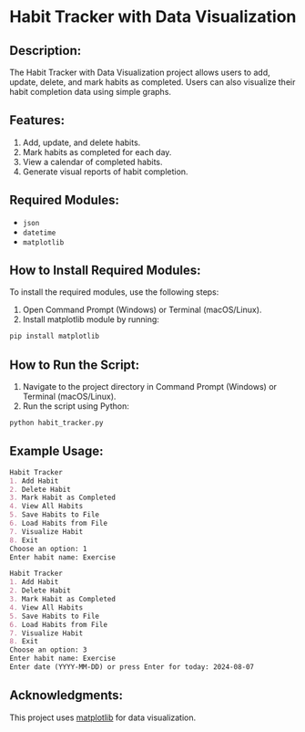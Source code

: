 # Habit Tracker with Data Visualization

## Description:
The Habit Tracker with Data Visualization project allows users to add, update, delete, and mark habits as completed. Users can also visualize their habit completion data using simple graphs.

## Features:
1. Add, update, and delete habits.
2. Mark habits as completed for each day.
3. View a calendar of completed habits.
4. Generate visual reports of habit completion.

## Required Modules:
- `json`
- `datetime`
- `matplotlib`

## How to Install Required Modules:
To install the required modules, use the following steps:

1. Open Command Prompt (Windows) or Terminal (macOS/Linux).
2. Install matplotlib module by running:
```sh
pip install matplotlib
```
## How to Run the Script:
1. Navigate to the project directory in Command Prompt (Windows) or Terminal (macOS/Linux).
2. Run the script using Python:
```sh
python habit_tracker.py
```
## Example Usage:
```markdown
Habit Tracker
1. Add Habit
2. Delete Habit
3. Mark Habit as Completed
4. View All Habits
5. Save Habits to File
6. Load Habits from File
7. Visualize Habit
8. Exit
Choose an option: 1
Enter habit name: Exercise

Habit Tracker
1. Add Habit
2. Delete Habit
3. Mark Habit as Completed
4. View All Habits
5. Save Habits to File
6. Load Habits from File
7. Visualize Habit
8. Exit
Choose an option: 3
Enter habit name: Exercise
Enter date (YYYY-MM-DD) or press Enter for today: 2024-08-07
```
## Acknowledgments:
This project uses [matplotlib](https://matplotlib.org/) for data visualization.
